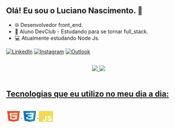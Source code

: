 ## Olá! Eu sou o Luciano Nascimento. 👋

- 🌐 Desenvolvedor front_end.
- 📓 Aluno DevClub - Estudando para se tornar full_stack.
- 💻 Atualmente estudando Node Js.


[![LinkedIn](https://img.shields.io/badge/LinkedIn-0077B5?style=for-the-badge&logo=linkedin&logoColor=white)](https://www.linkedin.com/in/lucianonascimentojr89/)
[![Instagram](https://img.shields.io/badge/Instagram-E4405F?style=for-the-badge&logo=instagram&logoColor=white)](https://www.instagram.com/ljnascimento/)
[![Outlook](https://img.shields.io/badge/Microsoft_Outlook-0078D4?style=for-the-badge&logo=microsoft-outlook&logoColor=white)](mailto:lucianonascimentojr@hotmail.com)

##

<div align="center">
  <a href="https://github.com/Ljnascimento-89">
  <img height="180em" src="https://github-readme-stats.vercel.app/api?username=Ljnascimento-89&show_icons=true&theme=dark&include_all_commits=true&count_private=true"/>
  <img height="180em" src="https://github-readme-stats.vercel.app/api/top-langs/?username=Ljnascimento-89&layout=compact&langs_count=7&theme=dark"/>
</div><br/>

## Tecnologias que eu utilizo no meu dia a dia:
<div style="display: inline_block"><br>
  <img align="center" alt="Rafa-HTML" height="30" width="40" src="https://raw.githubusercontent.com/devicons/devicon/master/icons/html5/html5-original.svg">
  <img align="center" alt="Rafa-CSS" height="30" width="40" src="https://raw.githubusercontent.com/devicons/devicon/master/icons/css3/css3-original.svg">
  <img align="center" alt="Rafa-Js" height="30" width="40" src="https://raw.githubusercontent.com/devicons/devicon/master/icons/javascript/javascript-plain.svg">
</div>




